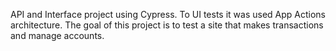 API and Interface project using Cypress. To UI tests it was used App Actions architecture.
The goal of this project is to test a site that makes transactions and manage accounts.   